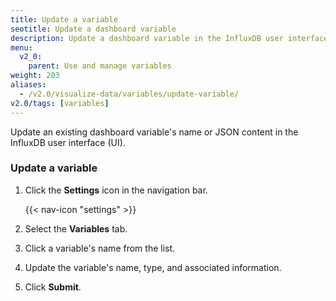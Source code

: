 ```yaml
---
title: Update a variable
seotitle: Update a dashboard variable
description: Update a dashboard variable in the InfluxDB user interface.
menu:
  v2_0:
    parent: Use and manage variables
weight: 203
aliases:
  - /v2.0/visualize-data/variables/update-variable/
v2.0/tags: [variables]
---
```


Update an existing dashboard variable's name or JSON content in the InfluxDB user interface (UI).

### Update a variable

1. Click the **Settings** icon in the navigation bar.

    {{< nav-icon "settings" >}}

2. Select the **Variables** tab.
3. Click a variable's name from the list.
4. Update the variable's name, type, and associated information.
5. Click **Submit**.
